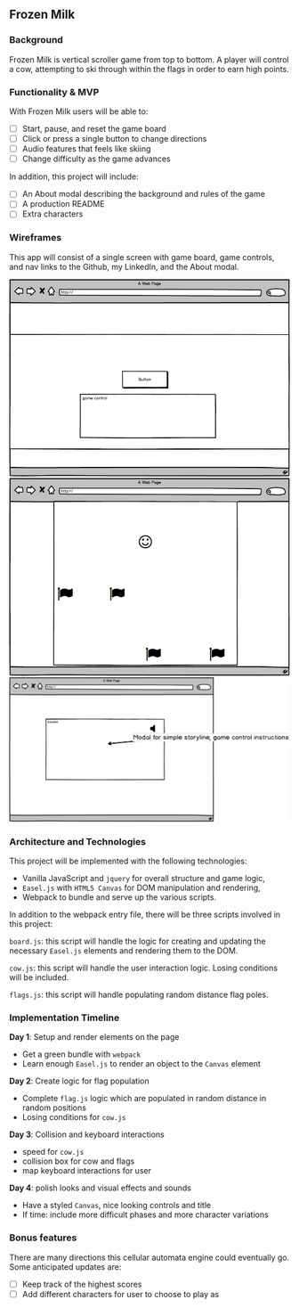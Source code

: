 ## Frozen Milk

### Background

Frozen Milk is vertical scroller game from top to bottom.
A player will control a cow, attempting to ski through within the flags in order to earn high points.

### Functionality & MVP  

With Frozen Milk users will be able to:

- [ ] Start, pause, and reset the game board
- [ ] Click or press a single button to change directions
- [ ] Audio features that feels like skiing
- [ ] Change difficulty as the game advances

In addition, this project will include:

- [ ] An About modal describing the background and rules of the game
- [ ] A production README
- [ ] Extra characters

### Wireframes

This app will consist of a single screen with game board, game controls, and nav links to the Github, my LinkedIn,
and the About modal.

![start](./assets/wireframe/start.png)
![ingame](./assets/wireframe/ingame.png)
![paused](./assets/wireframe/paused.png)

### Architecture and Technologies

This project will be implemented with the following technologies:

- Vanilla JavaScript and `jquery` for overall structure and game logic,
- `Easel.js` with `HTML5 Canvas` for DOM manipulation and rendering,
- Webpack to bundle and serve up the various scripts.

In addition to the webpack entry file, there will be three scripts involved in this project:

`board.js`: this script will handle the logic for creating and updating the necessary `Easel.js` elements and rendering them to the DOM.

`cow.js`: this script will handle the user interaction logic. Losing conditions will be included.

`flags.js`: this script will handle populating random distance flag poles.

### Implementation Timeline

**Day 1**: Setup and render elements on the page

- Get a green bundle with `webpack`
- Learn enough `Easel.js` to render an object to the `Canvas` element

**Day 2**: Create logic for flag population

- Complete `flag.js` logic which are populated in random distance in random positions
- Losing conditions for `cow.js`

**Day 3**: Collision and keyboard interactions

- speed for `cow.js`
- collision box for cow and flags
- map keyboard interactions for user

**Day 4**: polish looks and visual effects and sounds

- Have a styled `Canvas`, nice looking controls and title
- If time: include more difficult phases and more character variations

### Bonus features

There are many directions this cellular automata engine could eventually go.  Some anticipated updates are:

- [ ] Keep track of the highest scores
- [ ] Add different characters for user to choose to play as
